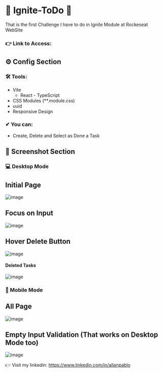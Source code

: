 # 🚀 Ignite-ToDo 🚀 
 
That is the first Challenge I have to do in Ignite Module at Rockeseat WebSite

### 👉 Link to Access: 

## ⚙ Config Section

 ### 🛠 Tools:
   - Vite
     - React - TypeScript
   - CSS Modules (**.module.css)
   - uuid
   - Responsive Design
 
### ✔ You can:
  - Create, Delete and Select as Done a Task

 ## 📸 Screenshot Section
### 💻 Desktop Mode
 
 ## Initial Page
 ![image](https://user-images.githubusercontent.com/62482908/176276908-54dc4627-51e6-4454-b487-96101e6651e0.png)

## Focus on Input
![image](https://user-images.githubusercontent.com/62482908/176276970-2edb089e-9918-487c-b9f1-fac4dee1b633.png)

## Hover Delete Button
![image](https://user-images.githubusercontent.com/62482908/176277018-6fd64e09-3eb2-41b5-a0a6-1d0ba1ef4259.png)

#### Deleted Tasks
![image](https://user-images.githubusercontent.com/62482908/176277070-040c09d6-6ac5-4bda-b3b2-92daf1b601eb.png)


### 📱 Mobile Mode

## All Page
![image](https://user-images.githubusercontent.com/62482908/176277099-6a707e01-5fc9-4401-8e5b-144ca7c38b2b.png)


## Empty Input Validation (That works on Desktop Mode too)
![image](https://user-images.githubusercontent.com/62482908/176277514-8ace17aa-88d3-4d7d-aa68-e0b8167ff7d3.png)

👉 Visit my linkedin: https://www.linkedin.com/in/allanpablo
